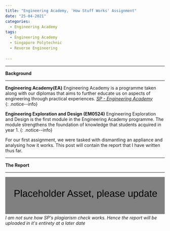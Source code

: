 ```yaml
---
title: "Engineering Academy, 'How Stuff Works' Assignment"
date: "25-04-2021"
categories:
  - Engineering Academy
tags:
  - Engineering Academy
  - Singapore Polytechnic
  - Reverse Engineering

---
```



***

<strong>Background</strong>

***

**Engineering Academy(EA)** Engineering Academy is a programme taken along with our diplomas that aims to further educate us on aspects of engineering through practical experiences. 
<cite><a href="https://www.sp.edu.sg/engineering-cluster/engineering-academy">SP - Engineering Academy</a></cite>  
{: .notice--info}

**Engineering Exploration and Design (EM0524)** Engineering Exploration and Design is the first module in the Engineering Academy programme. The module strengthens the foundation of knowledge that students acquired in year 1.
{: .notice--info}

For our first assignment, we were tasked with dismantling an appliance and analysing how it works. This post will contain the report that I have written thus far.

***

<strong>The Report</strong>

***
![PlaceHolder](/assets/images/common/Placeholder.png)
<br><em>I am not sure how SP's plagiarism check works. Hence the report will be uploaded in it's entirety at a later date</em>